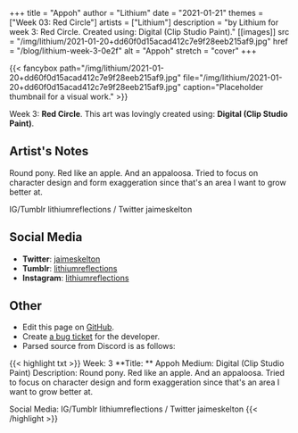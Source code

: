 +++
title =       "Appoh"
author =      "Lithium"
date =        "2021-01-21"
themes =      ["Week 03: Red Circle"]
artists =     ["Lithium"]
description = "by Lithium for week 3: Red Circle. Created using: Digital (Clip Studio Paint)."
[[images]]
              src = "/img/lithium/2021-01-20+dd60f0d15acad412c7e9f28eeb215af9.jpg"
              href = "/blog/lithium-week-3-0e2f"
              alt = "Appoh"
              stretch = "cover"
+++


{{< fancybox path="/img/lithium/2021-01-20+dd60f0d15acad412c7e9f28eeb215af9.jpg" file="/img/lithium/2021-01-20+dd60f0d15acad412c7e9f28eeb215af9.jpg" caption="Placeholder thumbnail for a visual work." >}}


Week 3: **Red Circle**. This art was lovingly created using: **Digital (Clip Studio Paint)**.

## Artist's Notes

Round pony. Red like an apple. And an appaloosa. Tried to focus on character design and form exaggeration since that's an area I want to grow better at. 

IG/Tumblr lithiumreflections / Twitter jaimeskelton

## Social Media

- **Twitter**: <a href='https://twitter.com/jaimeskelton' target='_blank'>jaimeskelton</a>
- **Tumblr**: <a href='https://lithiumreflections.tumblr.com' target='_blank'>lithiumreflections</a>
- **Instagram**: <a href='https://instagram.com/lithiumreflections' target='_blank'>lithiumreflections</a>


## Other

- Edit this page on [GitHub](https://github.com/teaminkling/web-refresh/edit/main/content/blog/lithium-week-3-0e2f.md).
- Create [a bug ticket](https://github.com/teaminkling/web-refresh/issues/new?assignees=&labels=bug&template=problem-report.md&title=) for the developer.
- Parsed source from Discord is as follows:

{{< highlight txt >}}
Week: 3
**Title:  ** Appoh 
Medium: Digital (Clip Studio Paint)
Description: Round pony. Red like an apple. And an appaloosa. Tried to focus on character design and form exaggeration since that's an area I want to grow better at. 

Social Media: IG/Tumblr lithiumreflections / Twitter jaimeskelton
{{< /highlight >}}